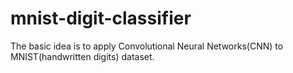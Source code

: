 # mnist-digit-classifier

The basic idea is to apply Convolutional Neural Networks(CNN) to MNIST(handwritten digits) dataset.  
